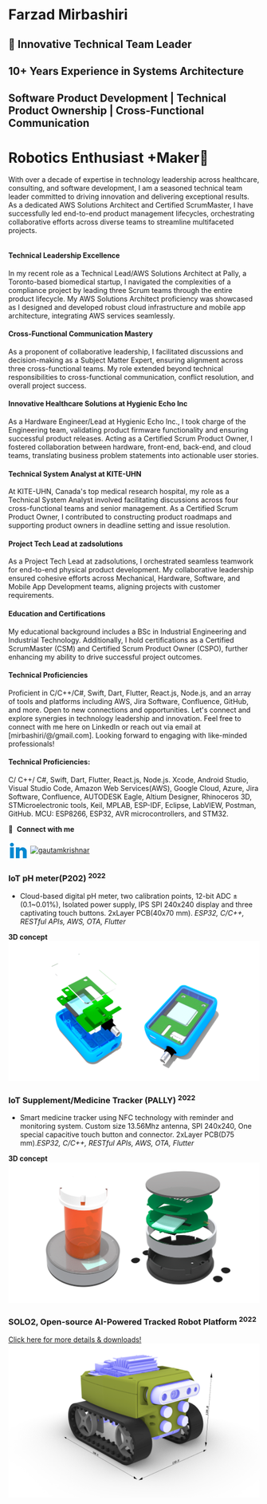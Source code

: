 # Farzad Mirbashiri
## 🚀 Innovative Technical Team Leader 
## 10+ Years Experience in Systems Architecture 
## Software Product Development | Technical Product Ownership | Cross-Functional Communication
# Robotics Enthusiast +Maker🤖

With over a decade of expertise in technology leadership across healthcare, consulting, and software development, I am a seasoned technical team leader committed to driving innovation and delivering exceptional results. As a dedicated AWS Solutions Architect and Certified ScrumMaster, I have successfully led end-to-end product management lifecycles, orchestrating collaborative efforts across diverse teams to streamline multifaceted projects.<h6>
#### Technical Leadership Excellence
In my recent role as a Technical Lead/AWS Solutions Architect at Pally, a Toronto-based biomedical startup, I navigated the complexities of a compliance project by leading three Scrum teams through the entire product lifecycle. My AWS Solutions Architect proficiency was showcased as I designed and developed robust cloud infrastructure and mobile app architecture, integrating AWS services seamlessly.
#### Cross-Functional Communication Mastery
As a proponent of collaborative leadership, I facilitated discussions and decision-making as a Subject Matter Expert, ensuring alignment across three cross-functional teams. My role extended beyond technical responsibilities to cross-functional communication, conflict resolution, and overall project success.
#### Innovative Healthcare Solutions at Hygienic Echo Inc
As a Hardware Engineer/Lead at Hygienic Echo Inc., I took charge of the Engineering team, validating product firmware functionality and ensuring successful product releases. Acting as a Certified Scrum Product Owner, I fostered collaboration between hardware, front-end, back-end, and cloud teams, translating business problem statements into actionable user stories.
#### Technical System Analyst at KITE-UHN
At KITE-UHN, Canada's top medical research hospital, my role as a Technical System Analyst involved facilitating discussions across four cross-functional teams and senior management. As a Certified Scrum Product Owner, I contributed to constructing product roadmaps and supporting product owners in deadline setting and issue resolution.

#### Project Tech Lead at zadsolutions
As a Project Tech Lead at zadsolutions, I orchestrated seamless teamwork for end-to-end physical product development. My collaborative leadership ensured cohesive efforts across Mechanical, Hardware, Software, and Mobile App Development teams, aligning projects with customer requirements.
#### Education and Certifications
My educational background includes a BSc in Industrial Engineering and Industrial Technology. Additionally, I hold certifications as a Certified ScrumMaster (CSM) and Certified Scrum Product Owner (CSPO), further enhancing my ability to drive successful project outcomes.
#### Technical Proficiencies
Proficient in C/C++/C#, Swift, Dart, Flutter, React.js, Node.js, and an array of tools and platforms including AWS, Jira Software, Confluence, GitHub, and more.
Open to new connections and opportunities. Let's connect and explore synergies in technology leadership and innovation.
Feel free to connect with me here on LinkedIn or reach out via email at [mirbashiri/@/gmail.com]. Looking forward to engaging with like-minded professionals!

#### Technical Proficiencies:
C/ C++/ C#, Swift, Dart, Flutter, React.js, Node.js. Xcode, Android Studio, Visual Studio Code, Amazon Web Services(AWS), Google Cloud, Azure, Jira Software, Confluence, AUTODESK Eagle, Altium Designer, Rhinoceros 3D, STMicroelectronic tools, Keil, MPLAB, ESP-IDF, Eclipse, LabVIEW, Postman, GitHub. MCU: ESP8266, ESP32, AVR microcontrollers, and STM32.

<div>
<p dir="auto"><g-emoji class="g-emoji" alias="link" fallback-src="https://github.githubassets.com/images/icons/emoji/unicode/1f517.png">🔗</g-emoji> &nbsp;<strong>Connect with me</strong></p>
<a href="https://www.linkedin.com/in/mirbashiri/" rel="nofollow"><img align="center" src="/assets/images/linkedin-bounce.gif" alt="gautamkrishnar" height="40" width="40" style="max-width: 100%;"></a>
<a href="https://www.instagram.com/_a_perfect_circle_/" rel="nofollow"><img align="center" src="https://raw.githubusercontent.com/rahuldkjain/github-profile-readme-generator/master/src/images/icons/Social/instagram.svg" alt="gautamkrishnar" height="40" width="50" style="max-width: 100%;"></a>
</div>

### IoT pH meter(P202) <sup>2022</sup>
- Cloud-based digital pH meter, two calibration points, 12-bit ADC ±(0.1~0.01%), Isolated power supply, IPS SPI 240x240 display and three captivating touch buttons. 2xLayer PCB(40x70 mm).
*ESP32, C/C++, RESTful APIs, AWS, OTA, Flutter*

**3D concept**
![This is an image](/assets/images/P202.png)

### IoT Supplement/Medicine Tracker (PALLY) <sup>2022</sup>
- Smart medicine tracker using NFC technology with reminder and monitoring system.
Custom size 13.56Mhz antenna, SPI 240x240, One special capacitive touch button and connector. 2xLayer PCB(D75 mm).*ESP32, C/C++, RESTful APIs, AWS, OTA, Flutter*

**3D concept**
![This is an image](/assets/images/PALLY.png)


### SOLO2, Open-source AI-Powered Tracked Robot Platform <sup>2022</sup>
[Click here for more details & downloads!](https://github.com/mirbashiri/SOLO2)
![This is an image](/assets/images/SOLO2_DIM.png)


